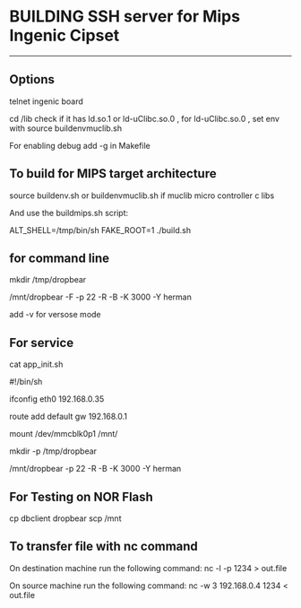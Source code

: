 
# BUILDING SSH server for Mips Ingenic Cipset 
---------
## Options

telnet ingenic board

cd /lib   check if it has ld.so.1 or  ld-uClibc.so.0 , for  ld-uClibc.so.0 , set env with source buildenvmuclib.sh


For enabling debug add -g in Makefile



## To build for MIPS target architecture

source buildenv.sh or buildenvmuclib.sh if muclib micro controller c libs

And use the buildmips.sh script:

ALT_SHELL=/tmp/bin/sh FAKE_ROOT=1 ./build.sh



## for command line 

mkdir /tmp/dropbear

/mnt/dropbear -F  -p 22 -R -B  -K 3000 -Y herman

add -v for versose mode 


## For service 

cat app_init.sh 

#!/bin/sh

ifconfig eth0 192.168.0.35

route add default gw 192.168.0.1

mount /dev/mmcblk0p1  /mnt/

mkdir -p /tmp/dropbear

/mnt/dropbear  -p 22 -R -B  -K 3000  -Y herman




## For Testing on NOR Flash

cp dbclient dropbear scp   /mnt


## To transfer file with nc command

On destination machine run the following command: nc -l -p 1234 > out.file

On source machine run the following command: nc -w 3 192.168.0.4 1234 < out.file
